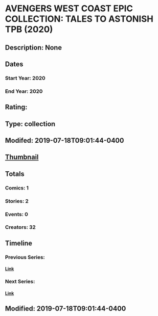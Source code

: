 # AVENGERS WEST COAST EPIC COLLECTION: TALES TO ASTONISH TPB (2020)
## Description: None
## Dates
### Start Year: 2020
### End Year: 2020
## Rating: 
## Type: collection
## Modifed: 2019-07-18T09:01:44-0400
## [Thumbnail](http://i.annihil.us/u/prod/marvel/i/mg/b/40/image_not_available.jpg)
## Totals
### Comics: 1
### Stories: 2
### Events: 0
### Creators: 32
## Timeline
### Previous Series: 
#### [Link]()
### Next Series: 
#### [Link]()
## Modified: 2019-07-18T09:01:44-0400